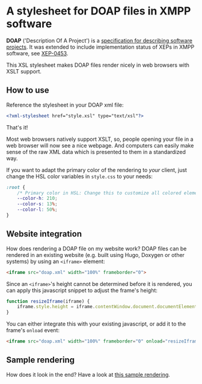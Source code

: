 # A stylesheet for DOAP files in XMPP software

**DOAP** ('Description Of A Project') is a [specification for describing software projects](https://github.com/ewilderj/doap/wiki).
It was extended to include implementation status of XEPs in XMPP software, see [XEP-0453](https://xmpp.org/extensions/xep-0453.html).

This XSL stylesheet makes DOAP files render nicely in web browsers with XSLT support.

## How to use

Reference the stylesheet in your DOAP xml file:

```xml
<?xml-stylesheet href="style.xsl" type="text/xsl"?>
```

That's it!

Most web browsers natively support XSLT, so, people opening your file in a web browser will now see a nice webpage. And computers can easily make sense of the raw XML data which is presented to them in a standardized way.

If you want to adapt the primary color of the rendering to _your_ client, just change the HSL color variables in `style.css` to your needs:

```css
:root {
    /* Primary color in HSL: Change this to customize all colored elements */
    --color-h: 210;
    --color-s: 13%;
    --color-l: 50%;
}
```

## Website integration

How does rendering a DOAP file on my website work? DOAP files can be rendered in an existing website (e.g. built using Hugo, Doxygen or other systems) by using an `<iframe>` element:

```html
<iframe src="doap.xml" width="100%" frameborder="0">
```

Since an `<iframe>`'s height cannot be determined before it is rendered, you can apply this javascript snippet to adjust the frame's height:

```js
function resizeIframe(iframe) {
    iframe.style.height = iframe.contentWindow.document.documentElement.scrollHeight + 20 + 'px';
}
```

You can either integrate this with your existing javascript, or add it to the frame's `onload` event:

```html
<iframe src="doap.xml" width="100%" frameborder="0" onload="resizeIframe(this)">
```

## Sample rendering

How does it look in the end? Have a look at [this sample rendering]( https://pulkomandy.github.io/xmpp-doap/samples/movim.xml).

